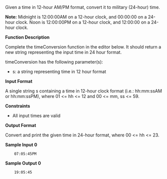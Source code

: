 Given a time in 12-hour AM/PM format, convert it to military (24-hour) time.

**Note:**
Midnight is 12:00:00AM on a 12-hour clock, and 00:00:00 on a 24-hour clock.
Noon is 12:00:00PM on a 12-hour clock, and 12:00:00 on a 24-hour clock.

**Function Description**

Complete the timeConversion function in the editor below. It should return a new string representing the input time in 24 hour format.

timeConversion has the following parameter(s):

- s: a string representing time in 12 hour format

**Input Format**

A single string s containing a time in 12-hour clock format (i.e.: hh:mm:ssAM or hh:mm:ssPM), where 01 <= hh <= 12 and
00 <= mm, ss <= 59.

**Constraints**

- All input times are valid

**Output Format**

Convert and print the given time in 24-hour format, where 00 <= hh <= 23.

**Sample Input 0**

        07:05:45PM

**Sample Output 0**

        19:05:45
